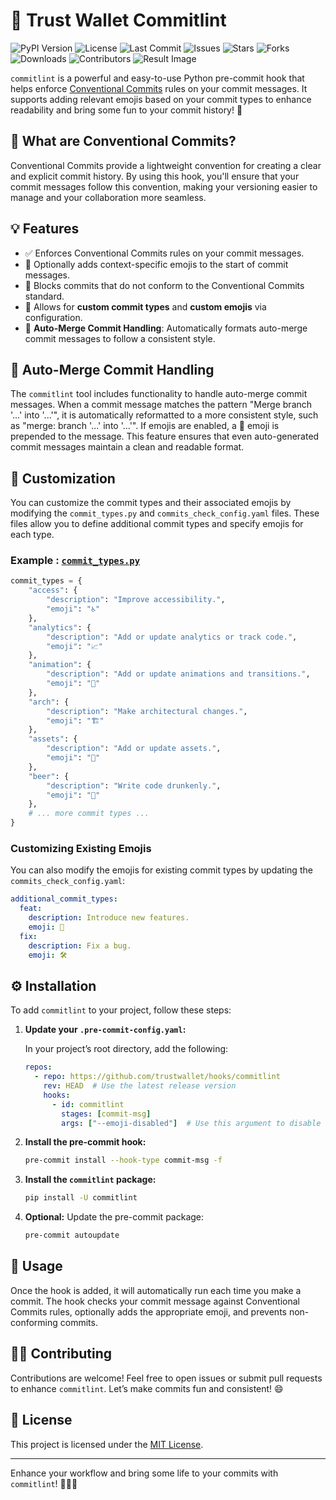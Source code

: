 # 🎉 Trust Wallet Commitlint

![PyPI Version](https://img.shields.io/pypi/v/hooks)
![License](https://img.shields.io/github/license/trustwallet/hooks)
![Last Commit](https://img.shields.io/github/last-commit/trustwallet/hooks)
![Issues](https://img.shields.io/github/issues/trustwallet/hooks)
![Stars](https://img.shields.io/github/stars/trustwallet/hooks?style=social)
![Forks](https://img.shields.io/github/forks/trustwallet/hooks?style=social)
![Downloads](https://img.shields.io/pypi/dm/hooks)
![Contributors](https://img.shields.io/github/contributors/trustwallet/hooks)
![Result Image](https://raw.githubusercontent.com/trustwallet/hooks/master/images/demo.png)

`commitlint` is a powerful and easy-to-use Python pre-commit hook that helps enforce [Conventional Commits](https://www.conventionalcommits.org/) rules on your commit messages. It supports adding relevant emojis based on your commit types to enhance readability and bring some fun to your commit history! 🚀

## 📜 What are Conventional Commits?

Conventional Commits provide a lightweight convention for creating a clear and explicit commit history. By using this hook, you'll ensure that your commit messages follow this convention, making your versioning easier to manage and your collaboration more seamless.

## 💡 Features

- ✅ Enforces Conventional Commits rules on your commit messages.
- 🎨 Optionally adds context-specific emojis to the start of commit messages.
- 🛑 Blocks commits that do not conform to the Conventional Commits standard.
- 🔧 Allows for **custom commit types** and **custom emojis** via configuration.
- 🔄 **Auto-Merge Commit Handling**: Automatically formats auto-merge commit messages to follow a consistent style.

## 🔄 Auto-Merge Commit Handling

The `commitlint` tool includes functionality to handle auto-merge commit messages. When a commit message matches the pattern "Merge branch '...' into '...'", it is automatically reformatted to a more consistent style, such as "merge: branch '...' into '...'". If emojis are enabled, a 🎉 emoji is prepended to the message. This feature ensures that even auto-generated commit messages maintain a clean and readable format.

## 🔧 Customization

You can customize the commit types and their associated emojis by modifying the `commit_types.py` and `commits_check_config.yaml` files. These files allow you to define additional commit types and specify emojis for each type.

### Example : [`commit_types.py`](https://github.com/trustwallet/hooks/blob/master/commitlint/commitlint/commit_types.py)

```python
commit_types = {
    "access": {
        "description": "Improve accessibility.",
        "emoji": "♿️"
    },
    "analytics": {
        "description": "Add or update analytics or track code.",
        "emoji": "📈"
    },
    "animation": {
        "description": "Add or update animations and transitions.",
        "emoji": "💫"
    },
    "arch": {
        "description": "Make architectural changes.",
        "emoji": "🏗️"
    },
    "assets": {
        "description": "Add or update assets.",
        "emoji": "🍱"
    },
    "beer": {
        "description": "Write code drunkenly.",
        "emoji": "🍻"
    },
    # ... more commit types ...
}
```

### Customizing Existing Emojis

You can also modify the emojis for existing commit types by updating the `commits_check_config.yaml`:

```yaml
additional_commit_types:
  feat:
    description: Introduce new features.
    emoji: 🎉
  fix:
    description: Fix a bug.
    emoji: 🛠️
```

## ⚙️ Installation

To add `commitlint` to your project, follow these steps:

1. **Update your `.pre-commit-config.yaml`:**

   In your project’s root directory, add the following:

   ```yaml
   repos:
     - repo: https://github.com/trustwallet/hooks/commitlint
       rev: HEAD  # Use the latest release version
       hooks:
         - id: commitlint
           stages: [commit-msg]
           args: ["--emoji-disabled"]  # Use this argument to disable emojis
   ```

2. **Install the pre-commit hook:**

   ```bash
   pre-commit install --hook-type commit-msg -f
   ```

3. **Install the `commitlint` package:**

   ```bash
   pip install -U commitlint
   ```

4. **Optional:** Update the pre-commit package:

   ```bash
   pre-commit autoupdate
   ```

## 🚀 Usage

Once the hook is added, it will automatically run each time you make a commit. The hook checks your commit message against Conventional Commits rules, optionally adds the appropriate emoji, and prevents non-conforming commits.

## 👨‍💻 Contributing

Contributions are welcome! Feel free to open issues or submit pull requests to enhance `commitlint`. Let’s make commits fun and consistent! 😄

## 📜 License

This project is licensed under the [MIT License](LICENSE).

---

Enhance your workflow and bring some life to your commits with `commitlint`! 🎉✨🐛
